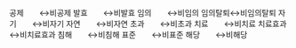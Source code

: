 공제　　↔비공제
발효　　↔비발효
임의　　↔비임의
임의탈퇴↔비임의탈퇴
자기　　↔비자기
자연　　↔비자연
초과　　↔비초과
치료　　↔비치료
치료효과↔비치료효과
침해　　↔비침해
표준　　↔비표준
해당　　↔비해당
